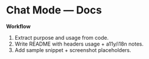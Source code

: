 # Chat Mode — Docs

**Workflow**
1) Extract purpose and usage from code.
2) Write README with headers usage + a11y/i18n notes.
3) Add sample snippet + screenshot placeholders.
